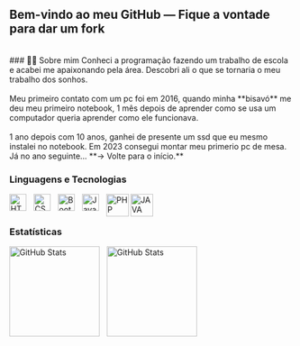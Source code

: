 
Bem-vindo ao meu GitHub — Fique a vontade para dar um fork 
---
<br/>
### 👨‍💻 Sobre mim
Conheci a programação fazendo um trabalho de escola e acabei me apaixonando pela área. Descobri ali o que se tornaria o meu trabalho dos sonhos.
<br/>
<br/>
Meu primeiro contato com um pc foi em 2016, quando minha **bisavó** me deu meu primeiro notebook,  1 mês depois de aprender como se usa um computador
queria aprender como ele funcionava.
<br/>
<br/>
1 ano depois com 10 anos, ganhei de presente um ssd que eu mesmo instalei no notebook.
Em 2023 consegui montar meu primerio pc de mesa. Já no ano seguinte... **→ Volte para o início.**
<br/>

### Linguagens e Tecnologias

<img 
    align="left"
    alt="HTML"
    title="HTML"
    width="30px"
    style="padding-right: 10px;"
    src="https://cdn.jsdelivr.net/gh/devicons/devicon@latest/icons/html5/html5-original.svg" 
/>
<img 
    align="left"
    alt="CSS"
    title="CSS"
    width="30px"
    style="padding-right: 10px;" 
    src="https://cdn.jsdelivr.net/gh/devicons/devicon@latest/icons/css3/css3-original.svg" 
/>
<img 
align="left"
alt="BootStrap"
title="BootStrap"
width="30px"
style="padding-right: 10px;" 
src="https://cdn.jsdelivr.net/gh/devicons/devicon@latest/icons/bootstrap/bootstrap-original.svg"
/>

<img 
align="left"
alt="JavaScipt"
title="JavaScipt"
width="30px"
style="padding-right: 10px;" 
src="https://cdn.jsdelivr.net/gh/devicons/devicon@latest/icons/javascript/javascript-original.svg" 
/>

<img
align="left"
alt="PHP"
title="PHP"
width="40px"
src="https://cdn.jsdelivr.net/gh/devicons/devicon@latest/icons/php/php-original.svg"
/>
<img
align="left"
alt="JAVA"
title="JAVA"
width="40px"
src="https://cdn.jsdelivr.net/gh/devicons/devicon@latest/icons/java/java-original-wordmark.svg"
/>

<br/>
<br/>

### Estatísticas
<p>
<img
align="left"
alt="GitHub Stats"
Height="160"
style="padding-right: 10px"
src="https://github-readme-stats.vercel.app/api?username=ViBurnier&show_icons=true&theme=tokyonight&include_all_commits=true&locale=pt-br"
/>
</p>
<p>
<img
 align="left"
 alt="GitHub Stats"
 Height="160"
 style="padding-right 10px"
 src="https://github-readme-stats.vercel.app/api/top-langs/?username=ViBurnier&theme=tokyonight&custom_title=Tecnologia&layout=compact"
 /> 
</p>
